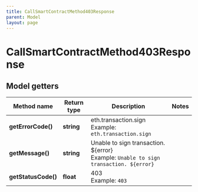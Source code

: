 ```yaml
---
title: CallSmartContractMethod403Response
parent: Model
layout: page
---
```


# CallSmartContractMethod403Response

## Model getters

Method name | Return type | Description | Notes
------------ | ------------- | ------------- | -------------
**getErrorCode()** | **string** | eth.transaction.sign <br>Example: `eth.transaction.sign` |
**getMessage()** | **string** | Unable to sign transaction. ${error} <br>Example: `Unable to sign transaction. ${error}` |
**getStatusCode()** | **float** | 403 <br>Example: `403` |


